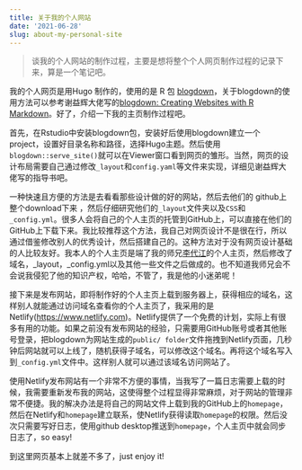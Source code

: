 ```yaml
---
title: 关于我的个人网站
date: '2021-06-28'
slug: about-my-personal-site
---
```

>谈我的个人网站的制作过程，主要是想将整个个人网页制作过程的记录下来，算是一个笔记吧。

我的个人网页是用Hugo 制作的，使用的是 R 包 [blogdown](https://disq.us/url?url=https%3A%2F%2Fgithub.com%2Frstudio%2Fblogdown%3AmAY6yyl-LJyLUHOVCFLTv486H_Q&cuid=2743984)，关于blogdown的使用方法可以参考谢益辉大佬写的[blogdown: Creating Websites with R Markdown](https://bookdown.org/yihui/blogdown/)。好了，介绍一下我的主页制作过程吧。

首先，在Rstudio中安装blogdown包，安装好后使用blogdown建立一个project，设置好目录名称和路径，选择Hugo主题。然后使用`blogdown::serve_site()`就可以在Viewer窗口看到网页的雏形。当然，网页的设计布局需要自己通过修改`_layout`和`config.yaml`等文件来实现，详细见谢益辉大佬写的指导书吧。

一种快速且方便的方法是去看看那些设计做的好的网站，然后去他们的 github上 整个download下来 ，然后仔细研究他们的`_layout`文件夹以及`CSS`和`_config.yml`。很多人会将自己的个人主页的托管到GitHub上，可以直接在他们的GitHub上下载下来。我比较推荐这个方法，我自己对网页设计不是很在行，所以通过借鉴修改别人的优秀设计，然后搭建自己的。这种方法对于没有网页设计基础的人比较友好。我本人的个人主页是端了我的师兄[李代江](https://daijiang.name/)的个人主页，然后修改了域名，_layout，_config.yml以及其他一些文件之后做成的。也不知道我师兄会不会说我侵犯了他的知识产权，哈哈，不管了，我是他的小迷弟呢！

接下来是发布网站，即将制作好的个人主页上载到服务器上，获得相应的域名，这样别人就能通过访问域名查看你的个人主页了，我采用的是Netlify(https://www.netlify.com)。Netlify提供了一个免费的计划，实际上有很多有用的功能。如果之前没有发布网站的经验，只需要用GitHub账号或者其他账号登录，把blogdown为网站生成的`public/ folder`文件拖拽到Netlify页面，几秒钟后网站就可以上线了，随机获得子域名，可以修改这个域名。再将这个域名写入到`_config.yml`文件中。这样别人就可以通过该域名访问网站了。

使用Netlify发布网站有一个非常不方便的事情，当我写了一篇日志需要上载的时候，我需要重新发布我的网站，这使得整个过程显得非常麻烦，对于网站的管理非常不便捷。我的解决办法是将自己的网站文件上载到我的GitHub上的`homepage`，然后在Netlify和`homepage`建立联系，使Netlify获得读取`homepage`的权限。然后没次只需要写好日志，使用github desktop推送到`homepage`，个人主页中就会同步日志了，so easy!

到这里网页基本上就差不多了，just enjoy it!

